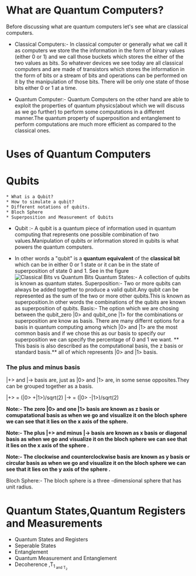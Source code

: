 # What are Quantum Computers?
Before discussing what are quantum computers let's see what are classical computers.
* Classical Computers:- In classical computer or generally what we call it as computers we store the the information in the form of binary values (either 0 or 1) and we call those buckets which stores the either of the two values as bits.
    So whatever devices we see today are all classical computers and are made of transistors which stores the information in the form of bits or a stream of bits and operations can be performed on it by the manipulation of those bits. There will be only one state of those bits either 0 or 1 at a time.

* Quantum Computer:- Quantum Computers on the other hand are able to exploit the properties of quantum physics(about which we will discuss as we go further) to perform some computations in a different manner.The quantum property of superposition and entanglement to perform computations are much more efficient as compared to the classical ones.


# Uses of Quantum Computers

# Qubits
    * What is a Qubit?
    * How to simulate a qubit?
    * Different notations of qubits.
    * Bloch Sphere
    * Superposition and Measurement of Qubits

* Qubit :- A qubit is a quantum piece of information used in quantum computing that represents one possible combination of two values.Manipulation of qubits or information stored in qubits is what powers the quantum computers.

* In other words a "qubit" is a **quantum equivalent** of the **classical bit** which can be in either 0 or 1 state or it can be in the state of superposition of state 0 and 1.
See in the figure <br> ![Classical Bits vs Quantum Bits ](https://qph.fs.quoracdn.net/main-qimg-6417dec748f3551b4fe16b8988eafd3c-c "Classical vs Quantum Bits")
Quantum States:- A collection of qubits is known as quantum states.
Superposition:- Two or more qubits can always be added together to produce a valid qubit.Any qubit can be represented as the sum of the two or more other qubits.This is known as superposition.In other words the combinations of the qubits are known as superposition of qubits.
Basis:- The option which we are chosing between the qubit_zero |0> and qubit_one |1> for the combinations or superposition  are know as basis.
There are many differnt options for a basis in quantum computing among which |0> and |1> are the most common basis and if we chose this as our basis to specify our superposition we can specify the percentage of 0 and 1 we want. 
** This basis is also described as the computational basis, the z basis or standard basis.** all of which represents |0> and |1> basis.

### The plus and minus basis
|+> and |-> basis are, just as  |0> and |1> are, in some sense opposites.They can be grouped together as a basis.

|+>  = (|0> +|1>)/sqrt(2)
|-> =  (|0> -|1>)/sqrt(2)

**Note:- The zero |0> and one |1> basis are known as z basis or comupatational basis  as when we go and visualize it on the bloch sphere we can see that it lies on the x axis of the sphere.**


**Note:- The plus |+> and minus |-> basis are known as x basis or diagonal basis  as when we go and visualize it on the bloch sphere we can see that it lies on the x axis of the sphere .**


**Note:- The clockwise and counterclockwise basis are known as y basis or circular basis  as when we go and visualize it on the bloch sphere we can see that it lies on the y axis of the sphere .**


Bloch Sphere:- The bloch sphere is a three -dimensional sphere that has unit radius.

# Quantum States,Quantum Registers and Measurements

* Quantum States and Registers
* Seperable States
* Entanglement
* Quantum Measurement and Entanglement
* Decoherence ,T<sub>1<sub> and T<sub>2<sub>
